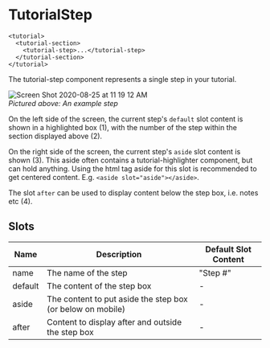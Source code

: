 # TutorialStep

```
<tutorial>
  <tutorial-section>
    <tutorial-step>...</tutorial-step>
  </tutorial-section>
</tutorial>
```

The tutorial-step component represents a single step in your tutorial.

![Screen Shot 2020-08-25 at 11 19 12 AM](https://user-images.githubusercontent.com/611996/91201382-fe713800-e6c5-11ea-8725-03f1a3ca169d.png)
<br>
_Pictured above: An example step_

On the left side of the screen, the current step's `default` slot content is shown in a highlighted box (1), with the number of the step within the section displayed above (2).

On the right side of the screen, the current step's `aside` slot content is shown (3). This aside often contains a tutorial-highlighter component, but can hold anything. Using the html tag aside for this slot is recommended to get centered content. E.g. `<aside slot="aside"></aside>`.

The slot `after` can be used to display content below the step box, i.e. notes etc (4).
## Slots

<!-- @vuese:TutorialStep:slots:start -->
|Name|Description|Default Slot Content|
|---|---|---|
|name|The name of the step|"Step #"|
|default|The content of the step box|-|
|aside|The content to put aside the step box (or below on mobile)|-|
|after|Content to display after and outside the step box|-|

<!-- @vuese:TutorialStep:slots:end -->


